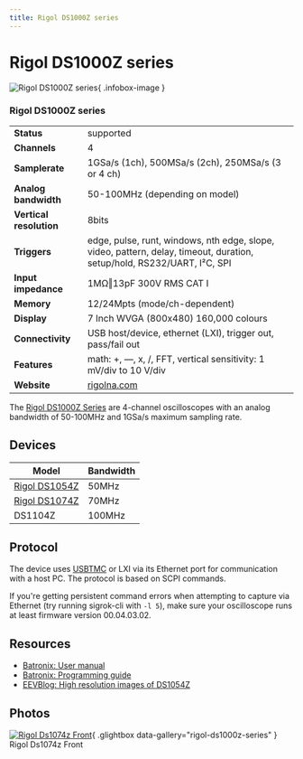 ```yaml
---
title: Rigol DS1000Z series
---
```


# Rigol DS1000Z series

<div class="infobox" markdown>

![Rigol DS1000Z series](./img/Rigol_DS1074Z_front.jpg){ .infobox-image }

### Rigol DS1000Z series

| | |
|---|---|
| **Status** | supported |
| **Channels** | 4 |
| **Samplerate** | 1GSa/s (1ch), 500MSa/s (2ch), 250MSa/s (3 or 4 ch) |
| **Analog bandwidth** | 50-100MHz (depending on model) |
| **Vertical resolution** | 8bits |
| **Triggers** | edge, pulse, runt, windows, nth edge, slope, video, pattern, delay, timeout, duration, setup/hold, RS232/UART, I²C, SPI |
| **Input impedance** | 1MΩ‖13pF 300V RMS CAT I |
| **Memory** | 12/24Mpts (mode/ch-dependent) |
| **Display** | 7 Inch WVGA (800x480) 160,000 colours |
| **Connectivity** | USB host/device, ethernet (LXI), trigger out, pass/fail out |
| **Features** | math: +, —, x, /, FFT, vertical sensitivity: 1 mV/div to 10 V/div |
| **Website** | [rigolna.com](http://www.rigolna.com/products/digital-oscilloscopes/ds1000Z/) |

</div>

The [Rigol DS1000Z Series](http://www.rigolna.com/products/digital-oscilloscopes/ds1000Z/) are 4-channel oscilloscopes with an analog bandwidth of 50-100MHz and 1GSa/s maximum sampling rate.

## Devices
| Model | Bandwidth |
|---|---|
| [Rigol DS1054Z](https://sigrok.org/wiki/Rigol_DS1054Z) | 50MHz |
| [Rigol DS1074Z](https://sigrok.org/wiki/Rigol_DS1074Z) | 70MHz |
| DS1104Z | 100MHz |

## Protocol

The device uses [USBTMC](https://sigrok.org/wiki/USBTMC) or LXI via its Ethernet port for communication with a host PC. The protocol is based on SCPI commands.

If you're getting persistent command errors when attempting to capture via Ethernet (try running sigrok-cli with `-l 5`), make sure your oscilloscope runs at least firmware version 00.04.03.02.

## Resources
- [Batronix: User manual](http://www.batronix.com/pdf/Rigol/UserGuide/DS1000Z_UserGuide_EN.pdf)
- [Batronix: Programming guide](http://www.batronix.com/pdf/Rigol/ProgrammingGuide/MSO1000Z_DS1000Z_ProgrammingGuide_EN.pdf)
- [EEVBlog: High resolution images of DS1054Z](http://www.flickr.com/photos/eevblog/sets/72157646442125864/)

## Photos

<div class="photo-grid" markdown>

[![Rigol Ds1074z Front](./img/Rigol_DS1074Z_front.jpg)](./img/Rigol_DS1074Z_front.png "Rigol Ds1074z Front"){ .glightbox data-gallery="rigol-ds1000z-series" }
<span class="caption">Rigol Ds1074z Front</span>

</div>
